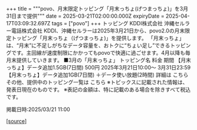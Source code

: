 +++
title = """povo、月末限定トッピング「月末っちょ(げつまっちょ)」を3月31日まで提供"""
date = 2025-03-21T02:00:00.000Z
expiryDate = 2025-04-17T03:09:32.697Z
tags = ["povo"]
+++
トッピング KDDI株式会社 沖縄セルラー電話株式会社 KDDI、沖縄セルラーは2025年3月21日から、povo2.0の月末限定トッピング「月末っちょ（げつまっちょ)」を提供します。 「月末っちょ」は、“月末”に不足しがちなデータ容量を、おトクに“ちょい足し”できるトッピングです。主回線が速度制限にかかってもpovoで快適に過ごせます。4月以降も毎月末提供していきます。 ■3月の「月末っちょ」 トッピング名 料金 期間 【月末っちょ】データ追加1.5GB(7日間) 500円 2025年3月21日10:00～ 3月31日23:59 【月末っちょ】データ追加1GB(7日間) ＋データ使い放題(2時間) 詳細は こちら その他、提供中のトッピング一覧は こちら ※トピックスに記載された情報は、発表日現在のものです。 ※表記の金額は、特に記載のある場合を除きすべて税込です。

掲載日時:2025/03/21 11:00

[[source]](https://povo.jp/news/newsrelease/20250321_02/)
